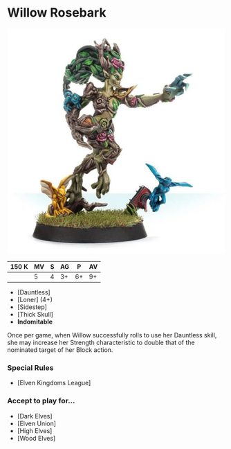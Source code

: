 # Willow Rosebark

![](../media/starplayers/BBWillowRosebark01.jpg)

| 150 K  | MV | S | AG | P | AV |
| --- | --- | --- | --- | --- | --- |
| | 5 | 4 | 3+ | 6+ | 9+ |

* [Dauntless]
* [Loner] (4+)
* [Sidestep]
* [Thick Skull]
* **Indomitable**

Once per game, when Willow successfully rolls to use her Dauntless skill, she may increase her Strength characteristic to double that of the nominated target of her Block action.

### Special Rules
* [Elven Kingdoms League]

### Accept to play for...
* [Dark Elves]
* [Elven Union]
* [High Elves]
* [Wood Elves]
